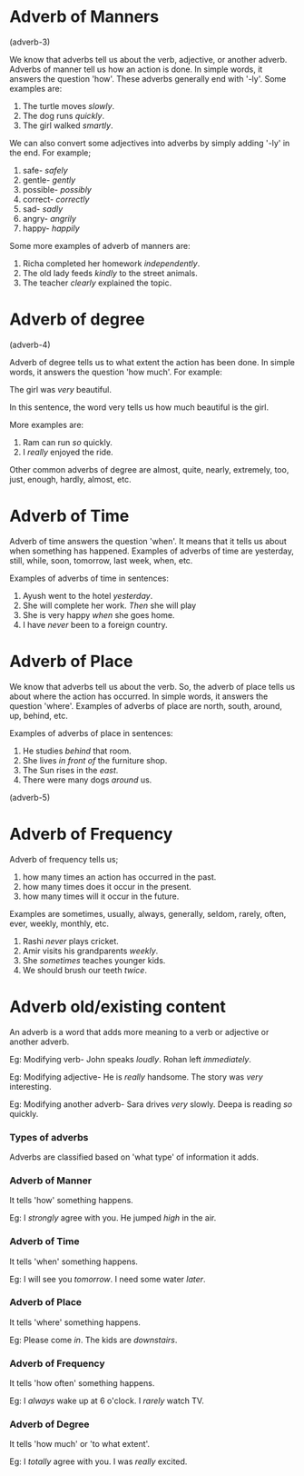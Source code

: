 # Adverb of Manners

(adverb-3)

We know that adverbs tell us about the verb, adjective, or another adverb.
Adverbs of manner tell us how an action is done. In simple words, it answers the
question 'how'. These adverbs generally end with '-ly'. Some examples are:

1. The turtle moves _slowly_.
2. The dog runs _quickly_.
3. The girl walked _smartly_.

We can also convert some adjectives into adverbs by simply adding '-ly' in the
end. For example;

1. safe- _safely_
2. gentle- _gently_
3. possible- _possibly_
4. correct- _correctly_
5. sad- _sadly_
6. angry- _angrily_
7. happy- _happily_

Some more examples of adverb of manners are:

1. Richa completed her homework _independently_.
2. The old lady feeds _kindly_ to the street animals.
3. The teacher _clearly_ explained the topic.

# Adverb of degree

(adverb-4)

Adverb of degree tells us to what extent the action has been done. In simple
words, it answers the question 'how much'. For example:

The girl was _very_ beautiful.

In this sentence, the word very tells us how much beautiful is the girl.

More examples are:

1. Ram can run _so_ quickly.
2. I _really_ enjoyed the ride.

Other common adverbs of degree are almost, quite, nearly, extremely, too, just,
enough, hardly, almost, etc.

# Adverb of Time

Adverb of time answers the question 'when'. It means that it tells us about when
something has happened. Examples of adverbs of time are yesterday, still, while,
soon, tomorrow, last week, when, etc.

Examples of adverbs of time in sentences:

1. Ayush went to the hotel _yesterday_.
2. She will complete her work. _Then_ she will play
3. She is very happy _when_ she goes home.
4. I have _never_ been to a foreign country.

# Adverb of Place

We know that adverbs tell us about the verb. So, the adverb of place tells us
about where the action has occurred. In simple words, it answers the question
'where'. Examples of adverbs of place are north, south, around, up, behind, etc.

Examples of adverbs of place in sentences:

1. He studies _behind_ that room.
2. She lives _in front of_ the furniture shop.
3. The Sun rises in the _east_.
4. There were many dogs _around_ us.

(adverb-5)

# Adverb of Frequency

Adverb of frequency tells us;

1. how many times an action has occurred in the past.
2. how many times does it occur in the present.
3. how many times will it occur in the future.

Examples are sometimes, usually, always, generally, seldom, rarely, often, ever,
weekly, monthly, etc.

1. Rashi _never_ plays cricket.
2. Amir visits his grandparents _weekly_.
3. She _sometimes_ teaches younger kids.
4. We should brush our teeth _twice_.

# Adverb old/existing content

An adverb is a word that adds more meaning to a verb or adjective or another
adverb.

Eg: Modifying verb- John speaks _loudly_. Rohan left _immediately_.

Eg: Modifying adjective- He is _really_ handsome. The story was _very_
interesting.

Eg: Modifying another adverb- Sara drives _very_ slowly. Deepa is reading _so_
quickly.

### Types of adverbs

Adverbs are classified based on 'what type' of information it adds.

### Adverb of Manner

It tells 'how' something happens.

Eg: I _strongly_ agree with you. He jumped _high_ in the air.

### Adverb of Time

It tells 'when' something happens.

Eg: I will see you _tomorrow_. I need some water _later_.

### Adverb of Place

It tells 'where' something happens.

Eg: Please come _in_. The kids are _downstairs_.

### Adverb of Frequency

It tells 'how often' something happens.

Eg: I _always_ wake up at 6 o'clock. I _rarely_ watch TV.

### Adverb of Degree

It tells 'how much' or 'to what extent'.

Eg: I _totally_ agree with you. I was _really_ excited.
